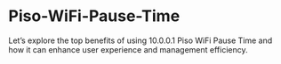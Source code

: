 # Piso-WiFi-Pause-Time
Let’s explore the top benefits of using 10.0.0.1 Piso WiFi Pause Time and how it can enhance user experience and management efficiency.
